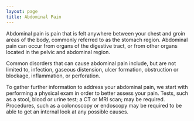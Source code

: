 ```yaml
---
layout: page
title: Abdominal Pain
---
```


Abdominal pain is pain that is felt anywhere between your chest and groin areas of the body, commonly referred to as the stomach region.
Abdominal pain can occur from organs of the digestive tract, or from other organs located in the pelvic and abdominal region.

Common disorders that can cause abdominal pain include, but are not limited to, infection, gaseous distension, ulcer formation, obstruction or blockage, inflammation, or perforation.

To gather further information to address your abdominal pain, we start with performing a physical exam in order to better assess your pain.
Tests, such as a stool, blood or urine test; a CT or MRI scan; may be required.
Procedures, such as a colonoscopy or endoscopy may be required to be able to get an internal look at any possible causes.

